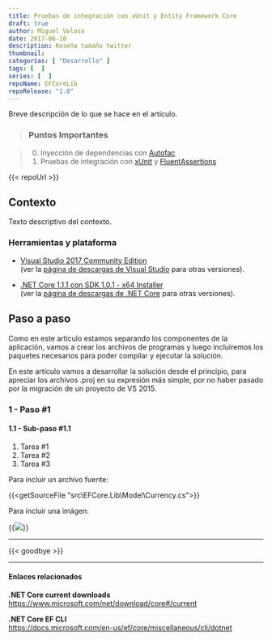 ```yaml
---
title: Pruebas de integración con xUnit y Entity Framework Core
draft: true
author: Miguel Veloso
date: 2017-06-10
description: Reseña tamaño twitter
thumbnail: 
categorías: [ "Desarrollo" ]
tags: [  ]
series: [  ]
repoName: EFCoreLib
repoRelease: "1.0"
---
```


Breve descripción de lo que se hace en el artículo.

> ### <span class="important"><i style="font-size: larger" class="fa fa-info-circle" aria-hidden="true"></i> Puntos Importantes</span>

> 0. Inyección de dependencias con [Autofac](https://autofac.org/)
> 0. Pruebas de integración con [xUnit](https://xunit.github.io/) y [FluentAssertions](http://fluentassertions.com/)

{{< repoUrl >}}

## Contexto

Texto descriptivo del contexto.

### Herramientas y plataforma

* [Visual Studio 2017 Community Edition](https://www.visualstudio.com/es/thank-you-downloading-visual-studio/?sku=Community&rel=15)  
(ver la [página de descargas de Visual Studio](https://www.visualstudio.com/es/downloads/) para otras versiones).

* [.NET Core 1.1.1 con SDK 1.0.1 - x64 Installer](https://go.microsoft.com/fwlink/?linkid=843448)  
(ver la [página de descargas de .NET Core](https://github.com/dotnet/core/blob/master/release-notes/download-archive.md) para otras versiones).

## Paso a paso

Como en este artículo estamos separando los componentes de la aplicación, vamos a crear los archivos de programas y luego incluiremos los paquetes necesarios para poder compilar y ejecutar la solución.

En este artículo vamos a desarrollar la solución desde el principio, para apreciar los archivos .proj en su expresión más simple, por no haber pasado por la migración de un proyecto de VS 2015.

### 1 - Paso #1

#### 1.1 - Sub-paso #1.1

1. Tarea #1
2. Tarea #2
3. Tarea #3

Para incluir un archivo fuente:

{{<getSourceFile "src\EFCore.Lib\Model\Currency.cs">}}

Para incluir una imágen:

{{<image src="/posts/images/cmd_2017-03-18_21-23-38.png">}}

---

{{< goodbye >}}

---

#### Enlaces relacionados

**.NET Core current downloads**  
https://www.microsoft.com/net/download/core#/current

**.NET Core EF CLI**  
https://docs.microsoft.com/en-us/ef/core/miscellaneous/cli/dotnet
